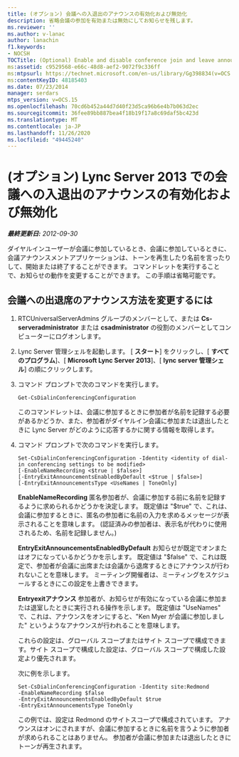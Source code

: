 ```yaml
---
title: (オプション) 会議への入退出のアナウンスの有効化および無効化
description: 省略会議の参加を有効または無効にしてお知らせを残します。
ms.reviewer: ''
ms.author: v-lanac
author: lanachin
f1.keywords:
- NOCSH
TOCTitle: (Optional) Enable and disable conference join and leave announcements
ms:assetid: c9529568-e66c-48d8-aef2-9072f9c336ff
ms:mtpsurl: https://technet.microsoft.com/en-us/library/Gg398834(v=OCS.15)
ms:contentKeyID: 48185403
ms.date: 07/23/2014
manager: serdars
mtps_version: v=OCS.15
ms.openlocfilehash: 70cd6b452a44d7d40f23d5ca96b6e4b7b063d2ec
ms.sourcegitcommit: 36fee89bb887bea4f18b19f17a8c69daf5bc423d
ms.translationtype: MT
ms.contentlocale: ja-JP
ms.lasthandoff: 11/26/2020
ms.locfileid: "49445240"
---
```

# <a name="optional-enable-and-disable-conference-join-and-leave-announcements-in-lync-server-2013"></a>(オプション) Lync Server 2013 での会議への入退出のアナウンスの有効化および無効化

<div data-xmlns="http://www.w3.org/1999/xhtml">

<div class="topic" data-xmlns="http://www.w3.org/1999/xhtml" data-msxsl="urn:schemas-microsoft-com:xslt" data-cs="https://msdn.microsoft.com/">

<div data-asp="https://msdn2.microsoft.com/asp">



</div>

<div id="mainSection">

<div id="mainBody">

<span> </span>

_**最終更新日:** 2012-09-30_

ダイヤルインユーザーが会議に参加しているとき、会議に参加しているときに、会議アナウンスメントアプリケーションは、トーンを再生したり名前を言ったりして、開始または終了することができます。 コマンドレットを実行することで、お知らせの動作を変更することができます。 この手順は省略可能です。

<div>

## <a name="to-modify-the-conference-join-and-leave-announcement-behavior"></a>会議への出退席のアナウンス方法を変更するには

1.  RTCUniversalServerAdmins グループのメンバーとして、または **Cs-serveradministrator** または **csadministrator** の役割のメンバーとしてコンピューターにログオンします。

2.  Lync Server 管理シェルを起動します。 [ **スタート**] をクリックし、[ **すべてのプログラム**]、[ **Microsoft Lync Server 2013**]、[ **lync server 管理シェル**] の順にクリックします。

3.  コマンド プロンプトで次のコマンドを実行します。
    
        Get-CsDialinConferencingConfiguration
    
    このコマンドレットは、会議に参加するときに参加者が名前を記録する必要があるかどうか、また、参加者がダイヤルイン会議に参加または退出したときに Lync Server がどのように応答するかに関する情報を取得します。

4.  コマンド プロンプトで次のコマンドを実行します。
    
        Set-CsDialinConferencingConfiguration -Identity <identity of dial-in conferencing settings to be modified>
        [-EnableNameRecording <$true | $false>]
        [-EntryExitAnnouncementsEnabledByDefault <$true | $false>]
        [-EntryExitAnnouncementsType <UseNames | ToneOnly]
    
    **EnableNameRecording**   匿名参加者が、会議に参加する前に名前を記録するように求められるかどうかを決定します。 既定値は "$true" で、これは、会議に参加するときに、匿名の参加者に名前の入力を求めるメッセージが表示されることを意味します。 (認証済みの参加者は、表示名が代わりに使用されるため、名前を記録しません。)
    
    **EntryExitAnnouncementsEnabledByDefault**   お知らせが既定でオンまたはオフになっているかどうかを示します。 既定値は "$false" で、これは既定で、参加者が会議に出席または会議から退席するときにアナウンスが行われないことを意味します。 ミーティング開催者は、ミーティングをスケジュールするときにこの設定を上書きできます。
    
    **Entryexitアナウンス**   参加者が、お知らせが有効になっている会議に参加または退室したときに実行される操作を示します。 既定値は "UseNames" で、これは、アナウンスをオンにすると、"Ken Myer が会議に参加しました" というようなアナウンスが行われることを意味します。
    
    これらの設定は、グローバル スコープまたはサイト スコープで構成できます。サイト スコープで構成した設定は、グローバル スコープで構成した設定より優先されます。
    
    次に例を示します。
    
        Set-CsDialinConferencingConfiguration -Identity site:Redmond
        -EnableNameRecording $false
        -EntryExitAnnouncementsEnabledByDefault $true
        -EntryExitAnnouncementsType ToneOnly
    
    この例では、設定は Redmond のサイトスコープで構成されています。 アナウンスはオンにされますが、会議に参加するときに名前を言うように参加者が求められることはありません。 参加者が会議に参加または退出したときにトーンが再生されます。

</div>

</div>

<span> </span>

</div>

</div>

</div>

